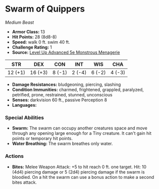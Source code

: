 # Swarm of Quippers

*Medium* *Beast*

- **Armor Class:** 13
- **Hit Points:** 28 (8d8-8)
- **Speed:** walk 0 ft. swim 40 ft.
- **Challenge Rating:** 1
- **Source:** [Level Up Advanced 5e Monstrous Menagerie](https://www.levelup5e.com)

| STR | DEX | CON | INT | WIS | CHA |
| --- | --- | --- | --- | --- | --- |
| 12 (+1) | 16 (+3) | 8 (-1) | 2 (-4) | 6 (-2) | 4 (-3) |

- **Damage Resistances:** bludgeoning, piercing, slashing
- **Condition Immunities:** charmed, frightened, grappled, paralyzed, petrified, prone, restrained, stunned, unconscious
- **Senses:** darkvision 60 ft., passive Perception 8
- **Languages:** 
### Special Abilities
- **Swarm:** The swarm can occupy another creatures space and move through any opening large enough for a Tiny creature. It can't gain hit points or temporary hit points.
- **Water Breathing:** The swarm breathes only water.
### Actions
- **Bites:** Melee Weapon Attack: +5 to hit  reach 0 ft.  one target. Hit: 10 (4d4) piercing damage  or 5 (2d4) piercing damage if the swarm is bloodied. On a hit  the swarm can use a bonus action to make a second bites attack.

